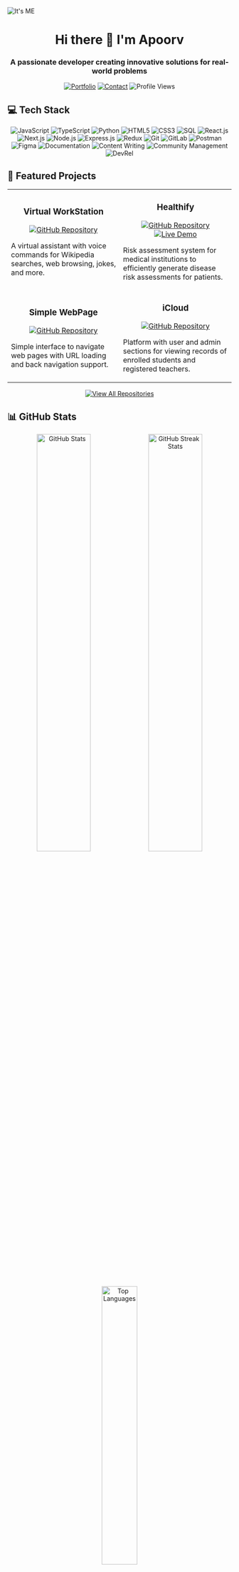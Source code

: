 ![It's ME](https://iili.io/HP917HJ.png)

<h1 align="center">Hi there 👋 I'm Apoorv</h1>
<h3 align="center">A passionate developer creating innovative solutions for real-world problems</h3>

<p align="center">
  <a href="https://apoorv-gamma.vercel.app/" target="_blank"><img src="https://img.shields.io/badge/Portfolio-FF5722?style=for-the-badge&logo=google-chrome&logoColor=white" alt="Portfolio"/></a>
  <a href="https://linktr.ee/ap00rv" target="_blank"><img src="https://img.shields.io/badge/Contact_Me-39E09B?style=for-the-badge&logo=linktree&logoColor=white" alt="Contact"/></a>
  <img src="https://komarev.com/ghpvc/?username=apoorvmaurya&style=for-the-badge&color=0e75b6" alt="Profile Views"/>
</p>

## 💻 Tech Stack

<p align="center">
  <!-- Languages -->
  <img src="https://img.shields.io/badge/JavaScript-F7DF1E?style=for-the-badge&logo=javascript&logoColor=black" alt="JavaScript"/>
  <img src="https://img.shields.io/badge/TypeScript-3178C6?style=for-the-badge&logo=typescript&logoColor=white" alt="TypeScript"/>
  <img src="https://img.shields.io/badge/Python-3776AB?style=for-the-badge&logo=python&logoColor=white" alt="Python"/>
  <img src="https://img.shields.io/badge/HTML5-E34F26?style=for-the-badge&logo=html5&logoColor=white" alt="HTML5"/>
  <img src="https://img.shields.io/badge/CSS3-1572B6?style=for-the-badge&logo=css3&logoColor=white" alt="CSS3"/>
  <img src="https://img.shields.io/badge/SQL-4479A1?style=for-the-badge&logo=postgresql&logoColor=white" alt="SQL"/>
  
  <!-- Frameworks & Libraries -->
  <img src="https://img.shields.io/badge/React-61DAFB?style=for-the-badge&logo=react&logoColor=black" alt="React.js"/>
  <img src="https://img.shields.io/badge/Next.js-000000?style=for-the-badge&logo=next.js&logoColor=white" alt="Next.js"/>
  <img src="https://img.shields.io/badge/Node.js-339933?style=for-the-badge&logo=node.js&logoColor=white" alt="Node.js"/>
  <img src="https://img.shields.io/badge/Express-000000?style=for-the-badge&logo=express&logoColor=white" alt="Express.js"/>
  <img src="https://img.shields.io/badge/Redux-764ABC?style=for-the-badge&logo=redux&logoColor=white" alt="Redux"/>
  
  <!-- Tools -->
  <img src="https://img.shields.io/badge/Git-F05032?style=for-the-badge&logo=git&logoColor=white" alt="Git"/>
  <img src="https://img.shields.io/badge/GitLab-FC6D26?style=for-the-badge&logo=gitlab&logoColor=white" alt="GitLab"/>
  <img src="https://img.shields.io/badge/Postman-FF6C37?style=for-the-badge&logo=postman&logoColor=white" alt="Postman"/>
  <img src="https://img.shields.io/badge/Figma-F24E1E?style=for-the-badge&logo=figma&logoColor=white" alt="Figma"/>
  
  <!-- Misc Skills -->
  <img src="https://img.shields.io/badge/Technical_Documentation-212121?style=for-the-badge&logo=readme&logoColor=white" alt="Documentation"/>
  <img src="https://img.shields.io/badge/Content_Writing-00A98F?style=for-the-badge&logo=markdown&logoColor=white" alt="Content Writing"/>
  <img src="https://img.shields.io/badge/Community_Management-4285F4?style=for-the-badge&logo=google-chat&logoColor=white" alt="Community Management"/>
  <img src="https://img.shields.io/badge/DevRel-FF4500?style=for-the-badge&logo=discourse&logoColor=white" alt="DevRel"/>
</p>

## 🚀 Featured Projects

<table>
  <tr>
    <td width="50%">
      <h3 align="center">Virtual WorkStation</h3>
      <p align="center">
        <a href="https://github.com/apoorvmaurya/WorkStation-Virtual-Assistant-" target="_blank">
          <img src="https://img.shields.io/badge/Code-GitHub-blue?style=for-the-badge&logo=github" alt="GitHub Repository"/>
        </a>
      </p>
      <p>A virtual assistant with voice commands for Wikipedia searches, web browsing, jokes, and more.</p>
    </td>
    <td width="50%">
      <h3 align="center">Healthify</h3>
      <p align="center">
        <a href="https://github.com/apoorvmaurya/AssessMed" target="_blank">
          <img src="https://img.shields.io/badge/Code-GitHub-blue?style=for-the-badge&logo=github" alt="GitHub Repository"/>
        </a>
        <a href="https://apoorvmaurya.github.io/healthify/" target="_blank">
          <img src="https://img.shields.io/badge/Live-Demo-green?style=for-the-badge&logo=vercel" alt="Live Demo"/>
        </a>
      </p>
      <p>Risk assessment system for medical institutions to efficiently generate disease risk assessments for patients.</p>
    </td>
  </tr>
  <tr>
    <td width="50%">
      <h3 align="center">Simple WebPage</h3>
      <p align="center">
        <a href="https://github.com/apoorvmaurya/Python-WebPage" target="_blank">
          <img src="https://img.shields.io/badge/Code-GitHub-blue?style=for-the-badge&logo=github" alt="GitHub Repository"/>
        </a>
      </p>
      <p>Simple interface to navigate web pages with URL loading and back navigation support.</p>
    </td>
    <td width="50%">
      <h3 align="center">iCloud</h3>
      <p align="center">
        <a href="https://github.com/apoorvmaurya/iCloud" target="_blank">
          <img src="https://img.shields.io/badge/Code-GitHub-blue?style=for-the-badge&logo=github" alt="GitHub Repository"/>
        </a>
      </p>
      <p>Platform with user and admin sections for viewing records of enrolled students and registered teachers.</p>
    </td>
  </tr>
</table>

<p align="center">
  <a href="https://github.com/apoorvmaurya?tab=repositories" target="_blank">
    <img src="https://img.shields.io/badge/View_All_Repositories-121013?style=for-the-badge&logo=github&logoColor=white" alt="View All Repositories"/>
  </a>
</p>

## 📊 GitHub Stats

<div align="center">
  <img width="49%" src="https://github-readme-stats.vercel.app/api?username=apoorvmaurya&show_icons=true&theme=onedark&hide_border=true&count_private=true" alt="GitHub Stats"/>
  <img width="49%" src="https://github-readme-streak-stats.herokuapp.com/?user=apoorvmaurya&theme=onedark&hide_border=true" alt="GitHub Streak Stats"/>
</div>
<div align="center">
  <img width="40%" src="https://github-readme-stats.vercel.app/api/top-langs?username=apoorvmaurya&show_icons=true&theme=onedark&hide_border=true&include_all_commits=true&count_private=true&layout=compact" alt="Top Languages"/>
</div>

## 🏆 GitHub Trophies

<div align="center">
  <img src="https://github-profile-trophy.vercel.app/?username=apoorvmaurya&theme=onedark&no-frame=true&no-bg=true&margin-w=15&column=7" alt="GitHub Trophies"/>
</div>

## 📫Connect With Me
<p align="left">
  <a href="https://twitter.com/Apoorv55248522" target="_blank">
    <img src="https://img.shields.io/badge/X-%23000000.svg?style=for-the-badge&logo=X&logoColor=white" alt="" height="30" width="40" style="margin-right: 25;" />
  </a>
  <a href="https://www.linkedin.com/in/apoorv-maurya2506/" target="_blank">
    <img src="https://raw.githubusercontent.com/rahuldkjain/github-profile-readme-generator/master/src/images/icons/Social/linked-in-alt.svg" alt="LinkedIn" height="30" width="40" style="margin-right: 25;" />
  </a>
  <a href="https://www.instagram.com/apoorv_06/" target="_blank">
    <img src="https://raw.githubusercontent.com/rahuldkjain/github-profile-readme-generator/master/src/images/icons/Social/instagram.svg" alt="Instagram" height="30" width="40" style="margin-right: 25;" />
  </a>
</p>

<div align="center">
  
  ### ✍️ Random Dev Quote
  
  ![](https://quotes-github-readme.vercel.app/api?type=horizontal&theme=gruvbox)
  
  <p><em>Thanks for visiting my profile! Let's connect and build something amazing together! 🚀</em></p>
</div>
